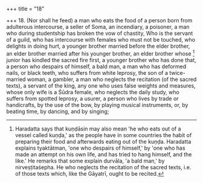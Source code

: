 +++
title = "18"

+++
18. (Nor shall he feed) a man who eats the food of a person born from adulterous intercourse, a seller of Soma, an incendiary, a poisoner, a man who during studentship has broken the vow of chastity, Who is the servant of a guild, who has intercourse with females who must not be touched, who delights in doing hurt, a younger brother married before the elder brother, an elder brother married after his younger brother, an elder brother whose [^14]  junior has kindled the sacred fire first, a younger brother who has done that, a person who despairs of himself, a bald man, a man who has deformed nails, or black teeth, who suffers from white leprosy, the son of a twice-married woman, a gambler, a man who neglects the recitation (of the sacred texts), a servant of the king, any one who uses false weights and measures, whose only wife is a Śūdra female, who neglects the daily study, who suffers from spotted leprosy, a usurer, a person who lives by trade or handicrafts, by the use of the bow, by playing musical instruments, or, by beating time, by dancing, and by singing;


[^14]:  Haradatta says that kuṇḍāsin may also mean 'he who eats out of a vessel called kuṇḍa,' as the people have in some countries the habit of preparing their food and afterwards eating out of the kuṇḍa. Haradatta explains tyaktātman, 'one who despairs of himself,' by 'one who has made an attempt on his own life, and has tried to hang himself, and the like.' He remarks that some explain durvāla, 'a bald man,' by nirveṣṭitaśepha. He who neglects the recitation of the sacred texts, i.e. of those texts which, like the Gāyatrī, ought to be recited.

